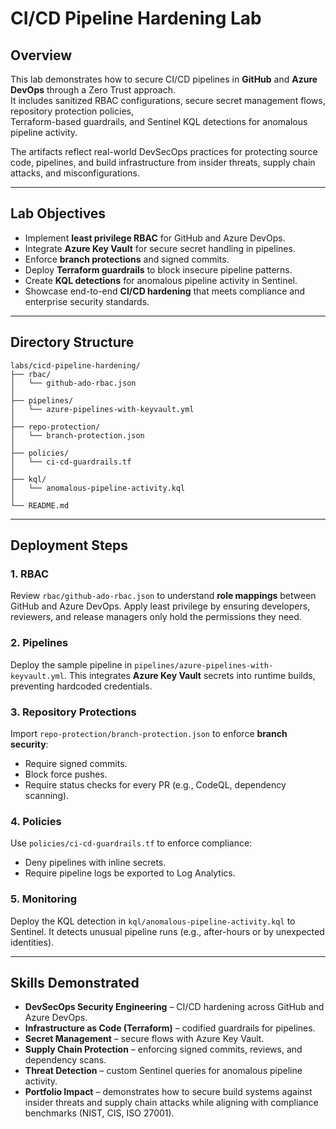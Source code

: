 # CI/CD Pipeline Hardening Lab

## Overview

This lab demonstrates how to secure CI/CD pipelines in **GitHub** and **Azure DevOps** through a Zero Trust approach.  
It includes sanitized RBAC configurations, secure secret management flows, repository protection policies,  
Terraform-based guardrails, and Sentinel KQL detections for anomalous pipeline activity.

The artifacts reflect real-world DevSecOps practices for protecting source code, pipelines, and build infrastructure from insider threats, supply chain attacks, and misconfigurations.

---

## Lab Objectives

* Implement **least privilege RBAC** for GitHub and Azure DevOps.
* Integrate **Azure Key Vault** for secure secret handling in pipelines.
* Enforce **branch protections** and signed commits.
* Deploy **Terraform guardrails** to block insecure pipeline patterns.
* Create **KQL detections** for anomalous pipeline activity in Sentinel.
* Showcase end-to-end **CI/CD hardening** that meets compliance and enterprise security standards.

---

## Directory Structure

```plaintext
labs/cicd-pipeline-hardening/
├── rbac/
│   └── github-ado-rbac.json
│
├── pipelines/
│   └── azure-pipelines-with-keyvault.yml
│
├── repo-protection/
│   └── branch-protection.json
│
├── policies/
│   └── ci-cd-guardrails.tf
│
├── kql/
│   └── anomalous-pipeline-activity.kql
│
└── README.md
````

---

## Deployment Steps

### 1. RBAC

Review `rbac/github-ado-rbac.json` to understand **role mappings** between GitHub and Azure DevOps.
Apply least privilege by ensuring developers, reviewers, and release managers only hold the permissions they need.

### 2. Pipelines

Deploy the sample pipeline in `pipelines/azure-pipelines-with-keyvault.yml`.
This integrates **Azure Key Vault** secrets into runtime builds, preventing hardcoded credentials.

### 3. Repository Protections

Import `repo-protection/branch-protection.json` to enforce **branch security**:

* Require signed commits.
* Block force pushes.
* Require status checks for every PR (e.g., CodeQL, dependency scanning).

### 4. Policies

Use `policies/ci-cd-guardrails.tf` to enforce compliance:

* Deny pipelines with inline secrets.
* Require pipeline logs be exported to Log Analytics.

### 5. Monitoring

Deploy the KQL detection in `kql/anomalous-pipeline-activity.kql` to Sentinel.
It detects unusual pipeline runs (e.g., after-hours or by unexpected identities).

---

## Skills Demonstrated

* **DevSecOps Security Engineering** – CI/CD hardening across GitHub and Azure DevOps.
* **Infrastructure as Code (Terraform)** – codified guardrails for pipelines.
* **Secret Management** – secure flows with Azure Key Vault.
* **Supply Chain Protection** – enforcing signed commits, reviews, and dependency scans.
* **Threat Detection** – custom Sentinel queries for anomalous pipeline activity.
* **Portfolio Impact** – demonstrates how to secure build systems against insider threats and supply chain attacks while aligning with compliance benchmarks (NIST, CIS, ISO 27001).
